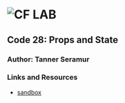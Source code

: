 ![CF](http://i.imgur.com/7v5ASc8.png) LAB
=================================================

##	Code 28: Props and State

### Author: Tanner Seramur

### Links and Resources
* [sandbox](https://codesandbox.io/s/qvm6m2zp16)

